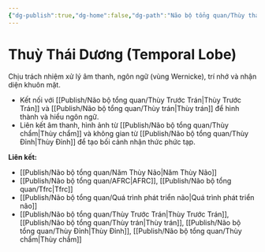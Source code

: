 ```yaml
---
{"dg-publish":true,"dg-home":false,"dg-path":"Não bộ tổng quan/Thùy thái dương.md","permalink":"/nao-bo-tong-quan/thuy-thai-duong/","dgPassFrontmatter":true,"noteIcon":"","created":"2025-01-01T22:47:22.458+07:00","updated":"2025-01-12T07:24:58.731+07:00"}
---
```


# Thuỳ Thái Dương (Temporal Lobe)

Chịu trách nhiệm xử lý âm thanh, ngôn ngữ (vùng Wernicke), trí nhớ và nhận diện khuôn mặt.

- Kết nối với [[Publish/Não bộ tổng quan/Thùy Trước Trán\|Thùy Trước Trán]] và [[Publish/Não bộ tổng quan/Thùy trán\|Thùy trán]] để hình thành và hiểu ngôn ngữ.
- Liên kết âm thanh, hình ảnh từ [[Publish/Não bộ tổng quan/Thùy chẩm\|Thùy chẩm]] và không gian từ [[Publish/Não bộ tổng quan/Thùy Đỉnh\|Thùy Đỉnh]] để tạo bối cảnh nhận thức phức tạp.

**Liên kết:**
- [[Publish/Não bộ tổng quan/Năm Thùy Não\|Năm Thùy Não]]
- [[Publish/Não bộ tổng quan/AFRC\|AFRC]], [[Publish/Não bộ tổng quan/Tfrc\|Tfrc]]
- [[Publish/Não bộ tổng quan/Quá trình phát triển não\|Quá trình phát triển não]]
- [[Publish/Não bộ tổng quan/Thùy Trước Trán\|Thùy Trước Trán]], [[Publish/Não bộ tổng quan/Thùy trán\|Thùy trán]], [[Publish/Não bộ tổng quan/Thùy Đỉnh\|Thùy Đỉnh]], [[Publish/Não bộ tổng quan/Thùy chẩm\|Thùy chẩm]]